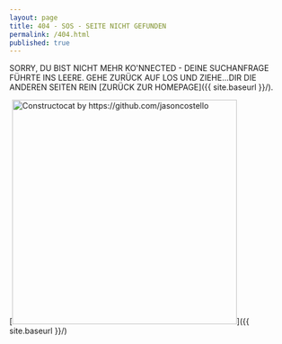 ```yaml
---
layout: page
title: 404 - SOS - SEITE NICHT GEFUNDEN
permalink: /404.html
published: true
---
```


SORRY, DU BIST NICHT MEHR KO'NNECTED - DEINE SUCHANFRAGE FÜHRTE INS LEERE. GEHE ZURÜCK AUF LOS UND ZIEHE...DIR DIE ANDEREN SEITEN REIN [ZURÜCK ZUR HOMEPAGE]({{ site.baseurl }}/).

[<img src="{{ site.baseurl }}/images/404.jpg" alt="Constructocat by https://github.com/jasoncostello" style="width: 400px;"/>]({{ site.baseurl }}/)

